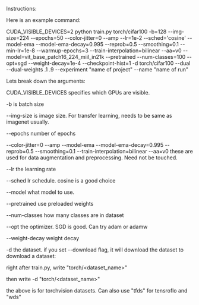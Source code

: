 Instructions:

Here is an example command:

CUDA_VISIBLE_DEVICES=2 python train.py torch/cifar100 -b=128 --img-size=224 --epochs=50 --color-jitter=0 --amp --lr=1e-2 --sched='cosine' --model-ema --model-ema-decay=0.995 --reprob=0.5 --smoothing=0.1 --min-lr=1e-8 --warmup-epochs=3 --train-interpolation=bilinear --aa=v0 --model=vit_base_patch16_224_miil_in21k --pretrained --num-classes=100 --opt=sgd --weight-decay=1e-4 --checkpoint-hist=1 -d torch/cifar100 --dual --dual-weights .1 .9 --experiment "name of project" --name "name of run"

Lets break down the arguments:

CUDA_VISIBLE_DEVICES specifies which GPUs are visible.

-b is batch size

--img-size is image size. For transfer learning, needs to be same as imagenet usually.

--epochs number of epochs

--color-jitter=0 --amp  --model-ema --model-ema-decay=0.995 --reprob=0.5 --smoothing=0.1 --train-interpolation=bilinear --aa=v0 
these are used for data augmentation and preprocessing. Need not be touched.

--lr the learning rate

--sched lr schedule. cosine is a good choice

--model what model to use. 

--pretrained use preloaded weights

--num-classes how many classes are in dataset

--opt the optimizer. SGD is good. Can try adam or adamw

--weight-decay weight decay

-d the dataset. if you set --download flag, it will download the dataset
to download a dataset:

right after train.py, write "torch/<dataset_name>"

then write -d "torch/<dataset_name>"

the above is for torchvision datasets. Can also use "tfds" for tensroflo and "wds"